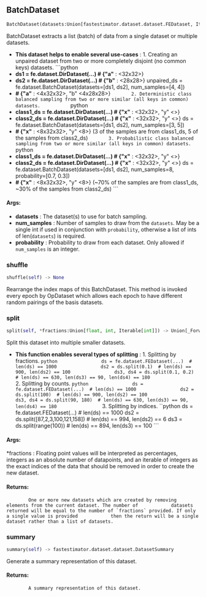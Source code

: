 ## BatchDataset
```python
BatchDataset(datasets:Union[fastestimator.dataset.dataset.FEDataset, Iterable[fastestimator.dataset.dataset.FEDataset]], num_samples:Union[int, Iterable[int]], probability:Union[Iterable[float], NoneType]=None) -> None
```
BatchDataset extracts a list (batch) of data from a single dataset or multiple datasets.
* **This dataset helps to enable several use-cases** :         1. Creating an unpaired dataset from two or more completely disjoint (no common keys) datasets.            ```python
* **ds1 = fe.dataset.DirDataset(...)  # {"a"** :  <32x32>}
* **ds2 = fe.dataset.DirDataset(...)  # {"b"** :  <28x28>}            unpaired_ds = fe.dataset.BatchDataset(datasets=[ds1, ds2], num_samples=[4, 4])
* **# {"a"** :  <4x32x32>, "b" <4x28x28>}            ```        2. Deterministic class balanced sampling from two or more similar (all keys in common) datasets.            ```python
* **class1_ds = fe.dataset.DirDataset(...)  # {"x"** :  <32x32>, "y" <>}
* **class2_ds = fe.dataset.DirDataset(...)  # {"x"** :  <32x32>, "y" <>}            ds = fe.dataset.BatchDataset(datasets=[ds1, ds2], num_samples=[3, 5])
* **# {"x"** :  <8x32x32>, "y" <8>}  (3 of the samples are from class1_ds, 5 of the samples from class2_ds)            ```        3. Probabilistic class balanced sampling from two or more similar (all keys in common) datasets.            ```python
* **class1_ds = fe.dataset.DirDataset(...)  # {"x"** :  <32x32>, "y" <>}
* **class2_ds = fe.dataset.DirDataset(...)  # {"x"** :  <32x32>, "y" <>}            ds = fe.dataset.BatchDataset(datasets=[ds1, ds2], num_samples=8, probability=[0.7, 0.3])
* **# {"x"** :  <8x32x32>, "y" <8>}  (~70% of the samples are from class1_ds, ~30% of the samples from class2_ds)            ```

#### Args:

* **datasets** :  The dataset(s) to use for batch sampling.
* **num_samples** :  Number of samples to draw from the `datasets`. May be a single int if used in conjunction with            `probability`, otherwise a list of ints of len(`datasets`) is required.
* **probability** :  Probability to draw from each dataset. Only allowed if `num_samples` is an integer.    

### shuffle
```python
shuffle(self) -> None
```
Rearrange the index maps of this BatchDataset.        This method is invoked every epoch by OpDataset which allows each epoch to have different random pairings of the        basis datasets.        

### split
```python
split(self, *fractions:Union[float, int, Iterable[int]]) -> Union[_ForwardRef('UnpairedDataset'), List[_ForwardRef('UnpairedDataset')]]
```
Split this dataset into multiple smaller datasets.
* **This function enables several types of splitting** :             1. Splitting by fractions.                ```python                ds = fe.dataset.FEDataset(...)  # len(ds) == 1000                ds2 = ds.split(0.1)  # len(ds) == 900, len(ds2) == 100                ds3, ds4 = ds.split(0.1, 0.2)  # len(ds) == 630, len(ds3) == 90, len(ds4) == 180                ```            2. Splitting by counts.                ```python                ds = fe.dataset.FEDataset(...)  # len(ds) == 1000                ds2 = ds.split(100)  # len(ds) == 900, len(ds2) == 100                ds3, ds4 = ds.split(90, 180)  # len(ds) == 630, len(ds3) == 90, len(ds4) == 180                ```            3. Splitting by indices.                ``python                ds = fe.dataset.FEDataset(...)  # len(ds) == 1000                ds2 = ds.split([87,2,3,100,121,158])  # len(ds) == 994, len(ds2) == 6                ds3 = ds.split(range(100))  # len(ds) == 894, len(ds3) == 100                ```

#### Args:

 *fractions :  Floating point values will be interpreted as percentages, integers as an absolute number of                datapoints, and an iterable of integers as the exact indices of the data that should be removed in order                to create the new dataset.

#### Returns:
            One or more new datasets which are created by removing elements from the current dataset. The number of            datasets returned will be equal to the number of `fractions` provided. If only a single value is provided            then the return will be a single dataset rather than a list of datasets.        

### summary
```python
summary(self) -> fastestimator.dataset.dataset.DatasetSummary
```
Generate a summary representation of this dataset.

#### Returns:
            A summary representation of this dataset.        
